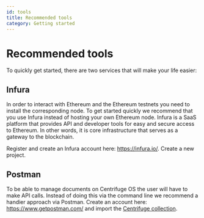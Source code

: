 ```yaml
---
id: tools
title: Recommended tools
category: Getting started
---
```


# Recommended tools 

To quickly get started, there are two services that will make your life easier:

<!--## Ethereum Wallet (TBD if included)
To be able to send and receive payments and convert from fiat to crypto the user must have a wallet that is funded with ETH.-->


## Infura
In order to interact with Ethereum and the Ethereum testnets you need to install the corresponding node. To get started quickly we recommend that you use Infura instead of hosting your own Ethereum node. Infura is a SaaS platform that provides API and developer tools for easy and secure access to Ethereum. In other words, it is core infrastructure that serves as a gateway to the blockchain. 

Register and create an Infura account here: https://infura.io/. Create a new project. 



## Postman
To be able to manage documents on Centrifuge OS the user will have to make API calls. Instead of doing this via the command line we recommend a handier approach via Postman. Create an account here: https://www.getpostman.com/ and import the [Centrifuge collection](https://www.getpostman.com/collections/0d9126c8586a03af7cc7).

